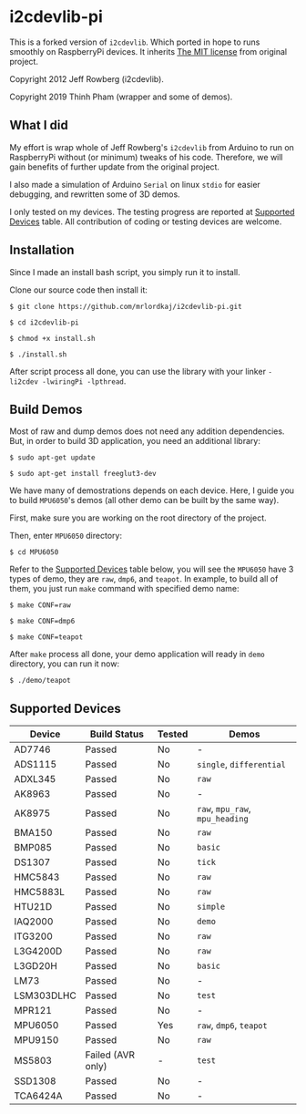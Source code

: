 # i2cdevlib-pi

This is a forked version of `i2cdevlib`. Which ported in hope to runs smoothly on RaspberryPi devices.
It inherits [The MIT license](LICENSE) from original project.

Copyright 2012 Jeff Rowberg (i2cdevlib).

Copyright 2019 Thinh Pham (wrapper and some of demos).

## What I did

My effort is wrap whole of Jeff Rowberg's `i2cdevlib` from Arduino to run on RaspberryPi without (or minimum) tweaks of his code.
Therefore, we will gain benefits of further update from the original project.

I also made a simulation of Arduino `Serial` on linux `stdio` for easier debugging, and rewritten some of 3D demos.

I only tested on my devices. The testing progress are reported at [Supported Devices](#supported-devices) table. All contribution of coding or testing devices are welcome.

## Installation

Since I made an install bash script, you simply run it to install.

Clone our source code then install it:
```
$ git clone https://github.com/mrlordkaj/i2cdevlib-pi.git

$ cd i2cdevlib-pi

$ chmod +x install.sh

$ ./install.sh
```
After script process all done, you can use the library with your linker `-li2cdev -lwiringPi -lpthread`.

## Build Demos

Most of raw and dump demos does not need any addition dependencies. But, in order to build 3D application, you need an additional library:
```
$ sudo apt-get update

$ sudo apt-get install freeglut3-dev
```

We have many of demostrations depends on each device. Here, I guide you to build `MPU6050`'s demos (all other demo can be built by the same way).

First, make sure you are working on the root directory of the project.

Then, enter `MPU6050` directory:
```
$ cd MPU6050
```

Refer to the [Supported Devices](#supported-devices) table below, you will see the `MPU6050` have 3 types of demo, they are `raw`, `dmp6`, and `teapot`. In example, to build all of them, you just run `make` command with specified demo name:
```
$ make CONF=raw

$ make CONF=dmp6

$ make CONF=teapot
```

After `make` process all done, your demo application will ready in `demo` directory, you can run it now:
```
$ ./demo/teapot
```

## Supported Devices

| Device | Build Status | Tested | Demos |
| --- | --- | --- | --- |
| AD7746 | Passed | No | - |
| ADS1115 | Passed | No | `single`, `differential` |
| ADXL345 | Passed | No | `raw` |
| AK8963 | Passed | No | - |
| AK8975 | Passed | No | `raw`, `mpu_raw`, `mpu_heading` |
| BMA150 | Passed | No | `raw` |
| BMP085 | Passed | No | `basic` |
| DS1307 | Passed | No | `tick` |
| HMC5843 | Passed | No | `raw` |
| HMC5883L | Passed | No | `raw` |
| HTU21D | Passed | No | `simple` |
| IAQ2000 | Passed | No | `demo` |
| ITG3200 | Passed | No | `raw` |
| L3G4200D | Passed | No | `raw` |
| L3GD20H | Passed | No | `basic` |
| LM73 | Passed | No | - |
| LSM303DLHC | Passed | No | `test` |
| MPR121 | Passed | No | - |
| MPU6050 | Passed | Yes | `raw`, `dmp6`, `teapot` |
| MPU9150 | Passed | No | `raw` |
| MS5803 | Failed (AVR only) | - | `test` |
| SSD1308 | Passed | No | - |
| TCA6424A | Passed | No | - |
